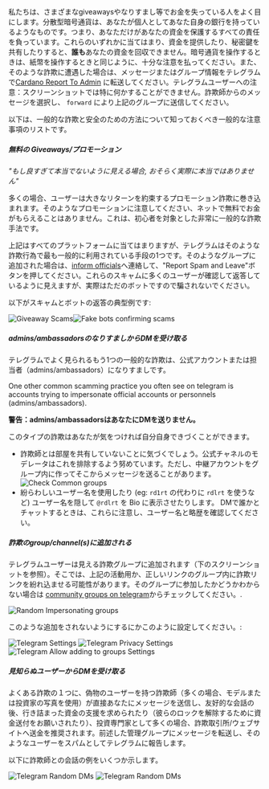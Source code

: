 私たちは、さまざまなgiveawaysやなりすまし等でお金を失っている人をよく目にします。分散型暗号通貨は、あなたが個人としてあなた自身の銀行を持っているようなものです。つまり、あなただけがあなたの資金を保護するすべての責任を負っています。これらのいずれかに当てはまり、資金を提供したり、秘密鍵を共有したりすると、**誰も**あなたの資金を回収できません。暗号通貨を操作するときは、紙幣を操作するときと同じように、十分な注意を払ってください。また、そのような詐欺に遭遇した場合は、メッセージまたはグループ情報をテレグラムで[Cardano Report To Admin](https://t.me/CardanoReportToAdmin) に転送してください。テレグラムユーザーへの注意：スクリーンショットでは特に何かすることができません。詐欺師からのメッセージを選択し、 `forward` により上記のグループに送信してください。

以下は、一般的な詐欺と安全のための方法について知っておくべき一般的な注意事項のリストです。

##### 無料の Giveaways/プロモーション

*"もし良すぎて本当でないように見える場合, おそらく実際に本当ではありません"*

多くの場合、ユーザーは大きなリターンを約束するプロモーション詐欺に巻き込まれます。そのようなプロモーションに注意してください、ネットで無料でお金がもらえることはありません。これは、初心者を対象とした非常に一般的な詐欺手法です。

上記はすべてのプラットフォームに当てはまりますが、テレグラムはそのような詐欺行為で最も一般的に利用されている手段の1つです。そのようなグループに追加された場合は、[inform officials](https://t.me/CardanoReportToAdmin)へ連絡して、"Report Spam and Leave"ボタンを押してください。これらのスキャムに多くのユーザーが確認して返答しているように見えますが、実際はただのボットですので騙されないでください。

以下がスキャムとボットの返答の典型例です:

![Giveaway Scams](https://raw.githubusercontent.com/cardano-community/support-faq/images/docs/images/giveaway-scam1.jpg)![Fake bots confirming scams](https://raw.githubusercontent.com/cardano-community/support-faq/images/docs/images/giveaway-scam2.jpg)

##### admins/ambassadorsのなりすましからDMを受け取る

テレグラムでよく見られるもう1つの一般的な詐欺は、公式アカウントまたは担当者（admins/ambassadors）になりすましです。

One other common scamming practice you often see on telegram is accounts trying to impersonate official accounts or personnels (admins/ambassadors).

**警告：admins/ambassadorsはあなたにDMを送りません。**

このタイプの詐欺はあなたが気をつければ自分自身できづくことができます。
- 詐欺師とは部屋を共有していないことに気づくでしょう。公式チャネルのモデレータはこれを排除するよう努めています。ただし、中継アカウントをグループ内に作ってそこからメッセージを送ることがあります。  
![Check Common groups](https://raw.githubusercontent.com/cardano-community/support-faq/images/docs/images/tg-impersonator-check-1.jpg)
- 紛らわしいユーザー名を使用したり (eg: `rd1rt` の代わりに `rdlrt` を使うなど) ユーザー名を隠して `@rdlrt` を Bio に表示させたりします。 DMで誰かとチャットするときは、これらに注意し、ユーザー名と略歴を確認してください。

##### 詐欺のgroup/channel(s)に追加される

テレグラムユーザーは見える詐欺グループに追加されます（下のスクリーンショットを参照）。そこでは、上記の活動用か、正しいリンクのグループ内に詐欺リンクを紛れ込ませる可能性があります。そのグループに参加したかどうかわからない場合は [community groups on telegram](https://t.me/Cardano/271989)からチェックしてください。.

![Random Impersonating groups](https://raw.githubusercontent.com/cardano-community/support-faq/images/docs/images/random-impersonating-groups.jpg)

このような追加をされないようにするにかこのように設定してください。:

![Telegram Settings](https://raw.githubusercontent.com/cardano-community/support-faq/images/docs/images/tg-privacy-settings-1.jpg)
![Telegram Privacy Settings](https://raw.githubusercontent.com/cardano-community/support-faq/images/docs/images/tg-privacy-settings-2.jpg)
![Telegram Allow adding to groups Settings](https://raw.githubusercontent.com/cardano-community/support-faq/images/docs/images/tg-privacy-settings-3.jpg)

##### 見知らぬユーザーからDMを受け取る

よくある詐欺の１つに、偽物のユーザーを持つ詐欺師（多くの場合、モデルまたは投資家の写真を使用）が直接あなたにメッセージを送信し、友好的な会話の後、行き詰まった資金の支援を求められたり（彼らのロックを解除するために資金送付をお願いされたり）、投資専門家として多くの場合、詐欺取引所/ウェブサイトへ送金を推奨されます。前述した管理グループにメッセージを転送し、そのようなユーザーをスパムとしてテレグラムに報告します。

以下に詐欺師との会話の例をいくつか示します。

![Telegram Random DMs](https://raw.githubusercontent.com/cardano-community/support-faq/images/docs/images/tg-random-dm-1.jpg)
![Telegram Random DMs](https://raw.githubusercontent.com/cardano-community/support-faq/images/docs/images/tg-random-dm-2.jpg)
